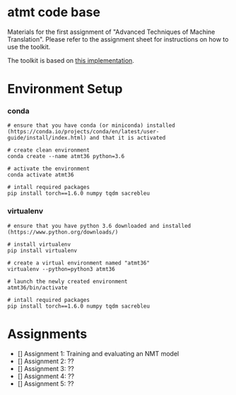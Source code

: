 # atmt code base
Materials for the first assignment of "Advanced Techniques of Machine Translation".
Please refer to the assignment sheet for instructions on how to use the toolkit.

The toolkit is based on [this implementation](https://github.com/demelin/nmt_toolkit).


# Environment Setup

### conda

```
# ensure that you have conda (or miniconda) installed (https://conda.io/projects/conda/en/latest/user-guide/install/index.html) and that it is activated

# create clean environment
conda create --name atmt36 python=3.6

# activate the environment
conda activate atmt36

# intall required packages
pip install torch==1.6.0 numpy tqdm sacrebleu
```

### virtualenv

```
# ensure that you have python 3.6 downloaded and installed (https://www.python.org/downloads/)

# install virtualenv
pip install virtualenv

# create a virtual environment named "atmt36"
virtualenv --python=python3 atmt36

# launch the newly created environment
atmt36/bin/activate

# intall required packages
pip install torch==1.6.0 numpy tqdm sacrebleu
```

# Assignments

- [] Assignment 1: Training and evaluating an NMT model
- [] Assignment 2: ??
- [] Assignment 3: ??
- [] Assignment 4: ??
- [] Assignment 5: ??


